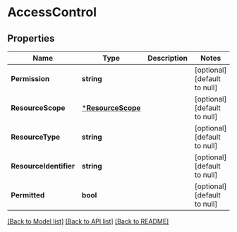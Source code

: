 # AccessControl

## Properties
Name | Type | Description | Notes
------------ | ------------- | ------------- | -------------
**Permission** | **string** |  | [optional] [default to null]
**ResourceScope** | [***ResourceScope**](ResourceScope.md) |  | [optional] [default to null]
**ResourceType** | **string** |  | [optional] [default to null]
**ResourceIdentifier** | **string** |  | [optional] [default to null]
**Permitted** | **bool** |  | [optional] [default to null]

[[Back to Model list]](../README.md#documentation-for-models) [[Back to API list]](../README.md#documentation-for-api-endpoints) [[Back to README]](../README.md)

